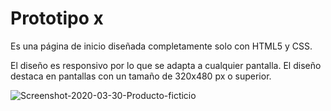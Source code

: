 # Prototipo x

Es una página de inicio diseñada completamente solo con HTML5 y CSS.

El diseño es responsivo por lo que se adapta a cualquier pantalla. El diseño destaca en pantallas con un tamaño de 320x480 px o superior.

<img src="https://i.ibb.co/YdHV21v/Screenshot-2020-03-30-Producto-ficticio.png" alt="Screenshot-2020-03-30-Producto-ficticio" border="0">
